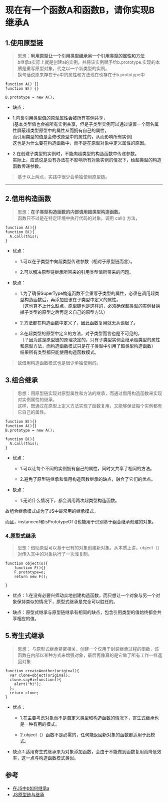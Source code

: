 #  现在有一个函数A和函数B，请你实现B继承A

## 1.使用原型链

>思想：**利用原型让一个引用类型继承另一个引用类型的属性和方法**  
b继承a实际上就是创建a的实例，并将该实例赋予给b.prototype.实现的本质是重写原型对象，代之以一个新类型的实例。  
换句话说原来存在于a中的属性和方法现在也存在于b.prototype中  

```
function A() {}
function B() {}

B.prototype = new A();

```

-  缺点：
  - 1.包含引用类型值的原型属性会被所有实例共享，  
    (基本类型值也会被所有实例共享，但是子类型实例可以通过设置一个同名属性屏蔽超类型原型中的属性从而拥有自己的属性，  
    而引用类型的值是会修改原型中的属性的，从而影响所有实例)  
    这也是为什么要在构造函数中，而不是在原型对象中定义属性的原因。

  - 2.在创建子类型的实例时，不能向超类型的构造函数中传递参数。  
  实际上，应该说是没有办法在不影响所有对象实例的情况下，给超类型的构造函数传递参数。

>基于以上两点，实践中很少会单独使用原型链。
--------------------- 


## 2.借用构造函数

>思想：**在子类型构造函数的内部调用超类型构造函数。**  
 函数只不过是在特定环境中执行代码的对象。调用 call() 方法，

```
function A(){}
function B(){
  A.call(this);
}
```

- 优点：
  - 1.可以在子类型中向超类型传递参数（相对于原型链而言）。

  - 2.可以解决原型链继承所带来的引用类型值所带来的问题。

- 缺点：
  - 1.为了确保SuperType构造函数不会重写子类型的属性，必须在调用超类型构造函数后，再添加应该在子类型中定义的属性。  
  （这也算不上什么缺点，原型链也是这样的，必须确保超类型的实例替换掉子类型的原型之后再定义自己的原型方法）

  - 2.方法都在构造函数中定义了，因此函数复用就无从谈起了。

  - 3.在超类型的原型中定义的方法，对子类型而言也是不可见的，  
    （？因为这是原型链的原理决定的，只有子类型实例会继承超类型的属性和原型方法，而构造函数模式只是在子类型中引用了超类型构造函数）  
    结果所有类型都只能使用构造函数模式。

>故借用构造函数模式也是很少单独使用的。

## 3.组合继承

>思想：用原型链实现对原型属性和方法的继承，而通过借用构造函数来实现对实例属性的继承。  
这样，既通过在原型上定义方法实现了函数复用，又能够保证每个实例都有它自己的属性。


```
function B(){}
function A(){}
B.prototype = new A();

function B(){
  A.call(this);
}
```



- 优点：
  - 1.可以让每个不同的实例拥有自己的属性，同时又共享了相同的方法。

  - 2.避免了原型链继承和借用构造函数继承的缺点，融合了它们的优点。

- 缺点：
  - 1.无论什么情况下，都会调用两次超类型构造函数。

故组合继承模式成为了JS中最常用的继承模式。

而且，instanceof和isPrototypeOf ()也能用于识别基于组合继承创建的对象。


### 4.原型式继承

>思想：借助原型可以基于已有的对象创建新对象。从本质上讲，object（）对传入其中的对象执行了一次浅复制。

```
function object(o){ 
    function F(){}
    F.prototype=o;
    return new F();

}

```

- 优点：1.在没有必要兴师动众地创建构造函数，而只想让一个对象与另一个对象保持类似的情况下，原型式继承是完全可以胜任的。

- 缺点：原型式继承与原型链继承有相同的缺点，包含引用类型的值始终都会共享相应的值。


## 5.寄生式继承

>思想： 与原型式继承紧密相关，创建一个仅用于封装继承过程的函数，该函数在内部以某种方式来增强对象，最后再像真的是它做了所有工作一样返回对象

```
function createAnother(original){
  var clone=object(original);
  clone.sayHi=function(){
    alert("hi");
  };
  return clone;
}
```

- 优点：
  - 1.在主要考虑对象而不是自定义类型和构造函数的情况下，寄生式继承也是一种有用的模式。

  - 2.object（）函数不是必需的，任何能返回新对象的函数都适用于此模式。

- 缺点:1.适用寄生式继承来为对象添加函数，会由于不能做到函数复用而降低效率，这一点与构造函数模式类似。



## 参考
- [在JS中b如何继承a](https://blog.csdn.net/lee1996jun/article/details/79531960)
- [JS原型链与继承](https://juejin.im/post/58f94c9bb123db411953691b)
